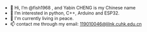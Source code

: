 - 👋 Hi, I’m @fish1968 , and Yabin CHENG is my Chinese name
- 👀 I’m interested in python, C++, Arduino and ESP32.
- 🌱 I'm currently living in peace.
- 📫 contact me through my email: 119010046@lilnk.cuhk.edu.cn

<!---
fish1968/fish1968 is a ✨ special ✨ repository because its `README.md` (this file) appears on your GitHub profile.
You can click the Preview link to take a look at your changes.
--->
